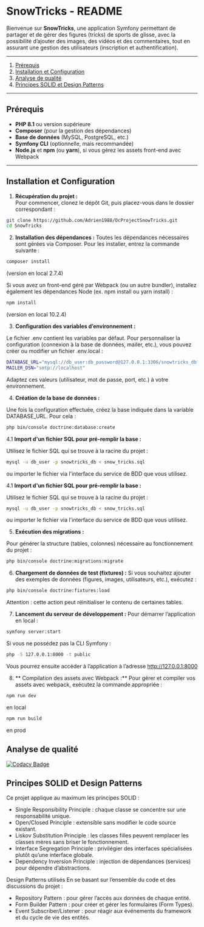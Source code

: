 # SnowTricks - README

Bienvenue sur **SnowTricks**, une application Symfony permettant de partager et de gérer des figures (tricks) de sports de glisse, avec la possibilité d’ajouter des images, des vidéos et des commentaires, tout en assurant une gestion des utilisateurs (inscription et authentification).

---

1. [Prérequis](#prérequis)  
2. [Installation et Configuration](#installation-et-configuration)  
3. [Analyse de qualité](#analyse-de-qualité)  
4. [Principes SOLID et Design Patterns](#principes-solid-et-design-patterns)

---

## Prérequis

- **PHP 8.1** ou version supérieure  
- **Composer** (pour la gestion des dépendances)  
- **Base de données** (MySQL, PostgreSQL, etc.)  
- **Symfony CLI** (optionnelle, mais recommandée)
- **Node.js** et **npm** (ou **yarn**), si vous gérez les assets front-end avec Webpack

---

## Installation et Configuration

1. **Récupération du projet :**  
   Pour commencer, clonez le dépôt Git, puis placez-vous dans le dossier correspondant :
```bash
git clone https://github.com/Adrien1988/OcProjectSnowTricks.git
cd SnowTricks
```

2. **Installation des dépendances :**
   Toutes les dépendances nécessaires sont gérées via Composer. Pour les installer, entrez la commande suivante :
```bash
composer install
```
 (version en local 2.7.4)

   Si vous avez un front-end géré par Webpack (ou un autre bundler), installez également les dépendances Node (ex. npm install ou yarn install) :

```bash 
npm install
```
(version en local 10.2.4)

3. **Configuration des variables d’environnement :**

Le fichier .env contient les variables par défaut. Pour personnaliser la configuration (connexion à la base de données, mailer, etc.), vous pouvez créer ou modifier un fichier .env.local :
```bash
DATABASE_URL="mysql://db_user:db_password@127.0.0.1:3306/snowtricks_db?serverVersion=8.0"
MAILER_DSN="smtp://localhost"
```
Adaptez ces valeurs (utilisateur, mot de passe, port, etc.) à votre environnement.

4. **Création de la base de données :** 

Une fois la configuration effectuée, créez la base indiquée dans la variable DATABASE_URL. Pour cela :

```bash
php bin/console doctrine:database:create
```


   4.1 **Import d'un fichier SQL pour pré-remplir la base :**

   Utilisez le fichier SQL qui se trouve à la racine du projet : 


```bash
mysql -u db_user -p snowtricks_db < snow_tricks.sql
```
ou importer le fichier via l'interface du service de BDD que vous utilisez.

   4.1 **Import d'un fichier SQL pour pré-remplir la base :**

   Utilisez le fichier SQL qui se trouve à la racine du projet : 


```bash
mysql -u db_user -p snowtricks_db < snow_tricks.sql
```
ou importer le fichier via l'interface du service de BDD que vous utilisez.

5. **Exécution des migrations :**

Pour générer la structure (tables, colonnes) nécessaire au fonctionnement du projet :

```bash
php bin/console doctrine:migrations:migrate
```


6. **Chargement de données de test (fixtures) :**
Si vous souhaitez ajouter des exemples de données (figures, images, utilisateurs, etc.), exécutez :

```bash
php bin/console doctrine:fixtures:load
```
Attention : cette action peut réinitialiser le contenu de certaines tables.

7. **Lancement du serveur de développement :**
Pour démarrer l’application en local :

```bash
symfony server:start
```

Si vous ne possédez pas la CLI Symfony :

```bash
php -S 127.0.0.1:8000 -t public
```

Vous pourrez ensuite accéder à l’application à l’adresse http://127.0.0.1:8000

8. ** Compilation des assets avec Webpack :**
Pour gérer et compiler vos assets avec webpack, exécutez la commande appropriée : 

```bash 
npm run dev
```
en local


```bash 
npm run build
```
en prod


## Analyse de qualité

[![Codacy Badge](https://app.codacy.com/project/badge/Grade/d72c269f2f9e4500b2a557d51115d49c)](https://app.codacy.com/gh/Adrien1988/OcProjectSnowTricks/dashboard?utm_source=gh&utm_medium=referral&utm_content=&utm_campaign=Badge_grade)

## Principes SOLID et Design Patterns

Ce projet applique au maximum les principes SOLID :

- Single Responsibility Principle : chaque classe se concentre sur une responsabilité unique.
- Open/Closed Principle : extensible sans modifier le code source existant.
- Liskov Substitution Principle : les classes filles peuvent remplacer les classes mères sans briser le fonctionnement.
- Interface Segregation Principle : privilégier des interfaces spécialisées plutôt qu’une interface globale.
- Dependency Inversion Principle : injection de dépendances (services) pour dépendre d’abstractions.

Design Patterns utilisés
En se basant sur l’ensemble du code et des discussions du projet :

- Repository Pattern : pour gérer l’accès aux données de chaque entité.
- Form Builder Pattern : pour créer et gérer les formulaires (Form Types).
- Event Subscriber/Listener : pour réagir aux événements du framework et du cycle de vie des entités.